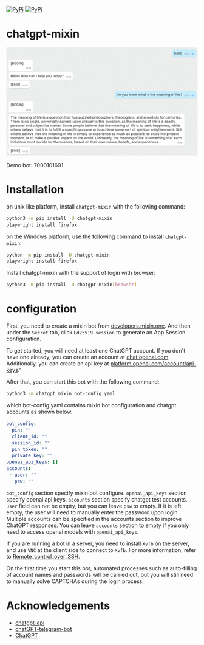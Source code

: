 [![PyPi](https://img.shields.io/pypi/v/chatgpt-mixin.svg)](https://pypi.org/project/chatgpt-mixin)
[![PyPi](https://img.shields.io/pypi/dm/chatgpt-mixin.svg)](https://pypi.org/project/chatgpt-mixin)

# chatgpt-mixin

![Demo](./images/demo.png)

Demo bot: 7000101691

# Installation

on unix like platform, install `chatgpt-mixin` with the following command:

```bash
python3 -m pip install -U chatgpt-mixin
playwright install firefox
```

on the Windows platform, use the following command to install `chatgpt-mixin`:

```bash
python -m pip install -U chatgpt-mixin
playwright install firefox
```

Install chatgpt-mixin with the support of login with browser:

```bash
python3 -m pip install -U chatgpt-mixin[browser]
```

# configuration

First, you need to create a mixin bot from [developers.mixin.one](https://developers.mixin.one/dashboard).
And then under the `Secret` tab, click `Ed25519 session` to generate an App Session configuration.

To get started, you will need at least one ChatGPT account. If you don't have one already, you can create an account at [chat.openai.com](https://chat.openai.com/chat). Additionally, you can create an api key at [platform.openai.com/account/api-keys](https://platform.openai.com/account/api-keys)." 

After that, you can start this bot with the following command:

```bash
python3 -m chatgpt_mixin bot-config.yaml
```

which bot-config.yaml contains mixin bot configuration and chatgpt accounts as shown below.

```yaml
bot_config:
  pin: ""
  client_id: ""
  session_id: ""
  pin_token: ""
  private_key: ""
openai_api_keys: []
accounts:
 - user: ""
   psw: ""
```

`bot_config` section specify mixin bot configure. `openai_api_keys` section specify openai api keys. `accounts` section specify chatgpt test accounts. `user` field can not be empty, but you can leave `psw` to empty. If it is left empty, the user will need to manually enter the password upon login. Multiple accounts can be specified in the accounts section to improve ChatGPT responses. You can leave `accounts` section to empty if you only need to access openai models with `openai_api_keys`.

If you are running a bot in a server, you need to install `Xvfb` on the server, and use `VNC` at the client side to connect to `Xvfb`. For more information, refer to [Remote_control_over_SSH](https://en.wikipedia.org/wiki/Xvfb#Remote_control_over_SSH).


On the first time you start this bot, automated processes such as auto-filling of account names and passwords will be carried out, but you will still need to manually solve CAPTCHAs during the login process.

# Acknowledgements

- [chatgpt-api](https://github.com/transitive-bullshit/chatgpt-api)
- [chatGPT-telegram-bot](https://github.com/altryne/chatGPT-telegram-bot)
- [ChatGPT](https://github.com/ChatGPT-Hackers/ChatGPT)
